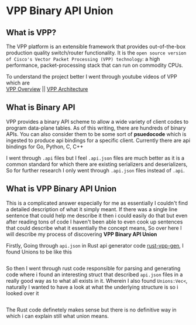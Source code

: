 # VPP Binary API Union 

## What is VPP? 
The VPP platform is an extensible framework that provides out-of-the-box production quality switch/router functionality. It is the `open source version of Cisco's Vector Packet Processing (VPP) technology`: a high performance, packet-processing stack that can run on commodity CPUs.

To understand the project better I went through youtube videos of VPP which are <br> 
[VPP Overview]() || [VPP Architecture]() 

## What is Binary API 
VPP provides a binary API scheme to allow a wide variety of client codes to program data-plane tables. As of this writing, there are hundreds of binary APIs.
You can also consider them to be some sort of **psuedocode** which is ingested to produce api bindings for a specific client. Currently there are api bindings for Go, Python, C, C++ 

I went through `.api` files but I feel `.api.json` files are much better as it is a common standard for which there are existing serializers and deserializers, So for further research I only went through `.api.json` files instead of `.api`. 

## What is VPP Binary API Union 
This is a complicated answer especially for me as essentially I couldn't find a detailed description of what it simply meant. If  there was a single line sentence that could help me describe it then i could easily do that but even after reading tons of code I haven't been able to even cook up sentences that could describe what it essentially the concept means, So over here I will describe my process of discovering **VPP Binary API Union** 

Firstly, Going through `api.json` in Rust api generator code [rust-vpp-gen](), I found Unions to be like this 
```javascript
``` 
So then I went through rust code responsible for parsing and generating code where i found an interesting struct that described `api.json` files in a really good way as to what all exists in it. Wherein I also found `Unions:Vec<`, naturally I wanted to have a look at what the underlying structure is so i looked over it 
```rust
``` 
The Rust code definetely makes sense but there is no definitive way in which i can explain still what union means. 
